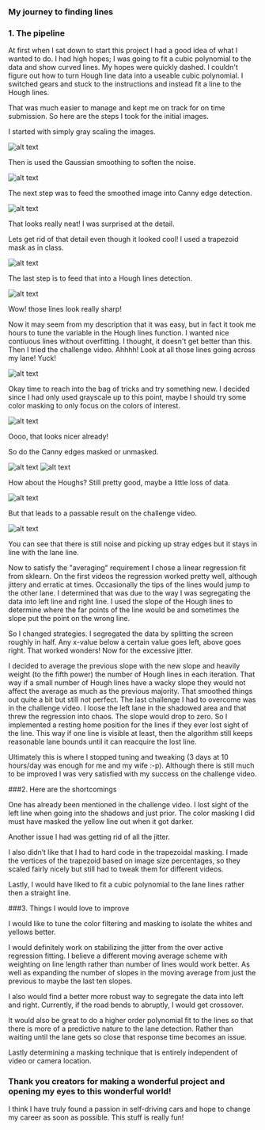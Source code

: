 ### My journey to finding lines

### 1. The pipeline

At first when I sat down to start this project I had a good idea of what I wanted to do. I had high hopes; I was going to fit a cubic polynomial to the data and show curved lines. My hopes were quickly dashed. I couldn't figure out how to turn Hough line data into a useable cubic polynomial. I switched gears and stuck to the instructions and instead fit a line to the Hough lines.

That was much easier to manage and kept me on track for on time submission. So here are the steps I took for the initial images.

I started with simply gray scaling the images.

![alt text](./writeup_output/Gray.jpg)

Then is used the Gaussian smoothing to soften the noise.

![alt text](./writeup_output/BlurGray.jpg)

The next step was to feed the smoothed image into Canny edge detection. 

![alt text](./writeup_output/CannyGray.jpg)

That looks really neat! I was surprised at the detail.

Lets get rid of that detail even though it looked cool! I used a trapezoid
mask as in class.

![alt text](./writeup_output/MaskedGray.jpg)

The last step is to feed that into a Hough lines detection.

![alt text](./writeup_output/HoughGray.jpg)

Wow! those lines look really sharp!

Now it may seem from my description that it was easy, but in fact it took me hours to tune the variable in the Hough lines function. I wanted nice contiuous lines without overfitting. I thought, it doesn't get better than this. Then I tried the challenge video. Ahhhh! Look at all those lines going across my lane! Yuck!

![alt text](./writeup_output/ChallengeGray.jpeg)

Okay time to reach into the bag of tricks and try something new. I decided
since I had only used grayscale up to this point, maybe I should try some 
color masking to only focus on the colors of interest.

![alt text](./writeup_output/ColorRegionMask.jpg)

Oooo, that looks nicer already!

So do the Canny edges masked or unmasked.

![alt text](./writeup_output/CannyColor.jpg)
![alt text](./writeup_output/MaskedColor.jpg)

How about the Houghs? Still pretty good, maybe a little loss of data.

![alt text](./writeup_output/HoughColor.jpg)

But that leads to a passable result on the challenge video. 

![alt text](./writeup_output/ChallengeColor.jpeg)

You can see that there is still noise and picking up stray edges but it stays in line with the lane line.

Now to satisfy the "averaging" requirement I chose a linear regression fit from sklearn. On the first videos the regression worked pretty well, although jittery and erratic at times. Occasionally the tips of the lines would jump to the other lane. I determined that was due to the way I was segregating the data into left line and right line. I used the slope of the Hough lines to determine where the far points of the line would be and sometimes the slope put the point on the wrong line. 

So I changed strategies. I segregated the data by splitting the screen roughly in half. Any x-value below a certain value goes left, above goes right. That worked wonders! Now for the excessive jitter.

I decided to average the previous slope with the new slope and heavily weight (to the fifth power) the number of Hough lines in each iteration. That way if a small number of Hough lines have a wacky slope they would not affect the average as much as the previous majority. That smoothed things out quite a bit but still not perfect. The last challenge I had to overcome was in the challenge video. I loose the left lane in the shadowed area and that threw the regression into chaos. The slope would drop to zero. So I implemented a resting home position for the lines if they ever lost sight of the line. This way if one line is visible at least, then the algorithm still keeps reasonable lane bounds until it can reacquire the lost line. 

Ultimately this is where I stopped tuning and tweaking (3 days at 10 hours/day was enough for me and my wife :-p). Although there is still much to be improved I was very satisfied with my success on the challenge video.


###2. Here are the shortcomings

One has already been mentioned in the challenge video. I lost sight of the left line when going into the shadows and just prior. The color masking I did must have masked the yellow line out when it got darker.

Another issue I had was getting rid of all the jitter. 

I also didn’t like that I had to hard code in the trapezoidal masking. I made the vertices of the trapezoid based on image size percentages, so they scaled fairly nicely but still had to tweak them for different videos.

Lastly, I would have liked to fit a cubic polynomial to the lane lines rather then a straight line. 

###3. Things I would love to improve

I would like to tune the color filtering and masking to isolate the whites and yellows better.

I would definitely work on stabilizing the jitter from the over active regression fitting. I believe a different moving average scheme with weighting on line length rather than number of lines would work better. As well as expanding the number of slopes in the moving average from just the previous to maybe the last ten slopes.

I also would find a better more robust way to segregate the data into left and right. Currently, if the road bends to abruptly, I would get crossover.

It would also be great to do a higher order polynomial fit to the lines so that there is more of a predictive nature to the lane detection. Rather than waiting until the lane gets so close that response time becomes an issue.

Lastly determining a masking technique that is entirely independent of video or camera location.

### Thank you creators for making a wonderful project and opening my eyes to this wonderful world!
I think I have truly found a passion in self-driving cars and hope to change my career as soon as possible. This stuff is really fun!
